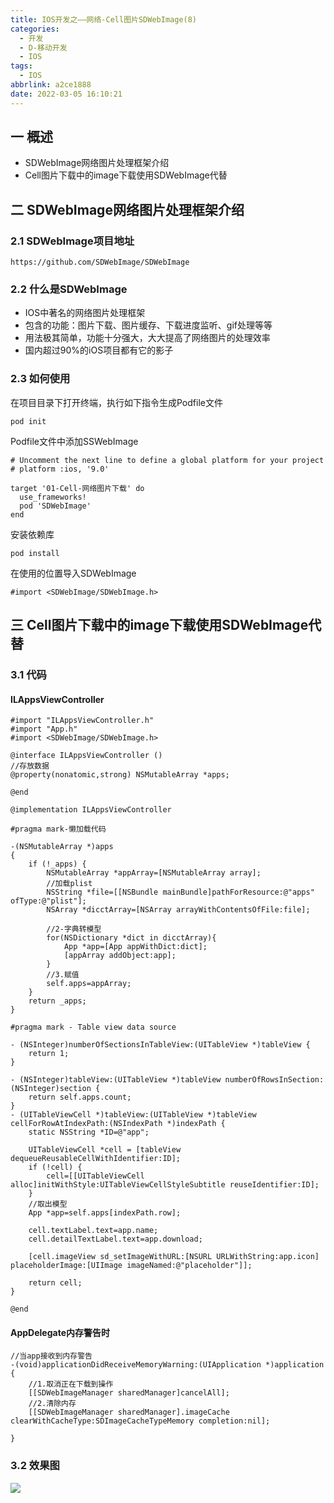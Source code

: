 ```yaml
---
title: IOS开发之——网络-Cell图片SDWebImage(8)
categories:
  - 开发
  - D-移动开发
  - IOS
tags:
  - IOS
abbrlink: a2ce1888
date: 2022-03-05 16:10:21
---
```

## 一 概述

* SDWebImage网络图片处理框架介绍
* Cell图片下载中的image下载使用SDWebImage代替

<!--more-->

## 二 SDWebImage网络图片处理框架介绍

### 2.1 SDWebImage项目地址

```
https://github.com/SDWebImage/SDWebImage
```

### 2.2 什么是SDWebImage

* IOS中著名的网络图片处理框架
* 包含的功能：图片下载、图片缓存、下载进度监听、gif处理等等
* 用法极其简单，功能十分强大，大大提高了网络图片的处理效率
* 国内超过90%的iOS项目都有它的影子

### 2.3 如何使用

在项目目录下打开终端，执行如下指令生成Podfile文件

```
pod init
```

Podfile文件中添加SSWebImage

```
# Uncomment the next line to define a global platform for your project
# platform :ios, '9.0'

target '01-Cell-网络图片下载' do
  use_frameworks!
  pod 'SDWebImage'
end
```

安装依赖库

```
pod install
```

在使用的位置导入SDWebImage

```
#import <SDWebImage/SDWebImage.h>
```

## 三 Cell图片下载中的image下载使用SDWebImage代替

### 3.1 代码

#### ILAppsViewController

```
#import "ILAppsViewController.h"
#import "App.h"
#import <SDWebImage/SDWebImage.h>

@interface ILAppsViewController ()
//存放数据
@property(nonatomic,strong) NSMutableArray *apps;

@end

@implementation ILAppsViewController

#pragma mark-懒加载代码

-(NSMutableArray *)apps
{
    if (!_apps) {
        NSMutableArray *appArray=[NSMutableArray array];
        //加载plist
        NSString *file=[[NSBundle mainBundle]pathForResource:@"apps" ofType:@"plist"];
        NSArray *dicctArray=[NSArray arrayWithContentsOfFile:file];
        
        //2-字典转模型
        for(NSDictionary *dict in dicctArray){
            App *app=[App appWithDict:dict];
            [appArray addObject:app];
        }
        //3.赋值
        self.apps=appArray;
    }
    return _apps;
}

#pragma mark - Table view data source

- (NSInteger)numberOfSectionsInTableView:(UITableView *)tableView {
    return 1;
}

- (NSInteger)tableView:(UITableView *)tableView numberOfRowsInSection:(NSInteger)section {
    return self.apps.count;
}
- (UITableViewCell *)tableView:(UITableView *)tableView cellForRowAtIndexPath:(NSIndexPath *)indexPath {
    static NSString *ID=@"app";
    
    UITableViewCell *cell = [tableView dequeueReusableCellWithIdentifier:ID];
    if (!cell) {
        cell=[[UITableViewCell alloc]initWithStyle:UITableViewCellStyleSubtitle reuseIdentifier:ID];
    }
    //取出模型
    App *app=self.apps[indexPath.row];
    
    cell.textLabel.text=app.name;
    cell.detailTextLabel.text=app.download;
    
    [cell.imageView sd_setImageWithURL:[NSURL URLWithString:app.icon] placeholderImage:[UIImage imageNamed:@"placeholder"]];

    return cell;
}

@end
```

#### AppDelegate内存警告时

```
//当app接收到内存警告
-(void)applicationDidReceiveMemoryWarning:(UIApplication *)application
{
    //1.取消正在下载到操作
    [[SDWebImageManager sharedManager]cancelAll];
    //2.清除内存
    [[SDWebImageManager sharedManager].imageCache clearWithCacheType:SDImageCacheTypeMemory completion:nil];
    
}
```

### 3.2 效果图

![][1]



[1]:https://cdn.jsdelivr.net/gh/PGzxc/CDN/blog-ios/ios-http-cell-sdwebimage.png